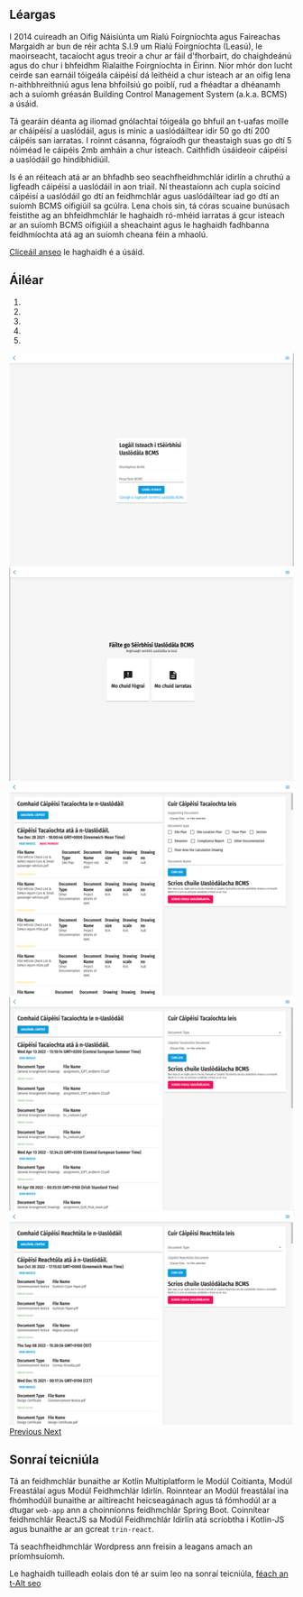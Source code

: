 ## Léargas
I 2014 cuireadh an Oifig Náisiúnta um Rialú Foirgníochta agus Faireachas Margaidh ar bun de réir achta S.I.9 um Rialú Foirgníochta (Leasú), le maoirseacht, tacaíocht agus treoir a chur ar fáil d'fhorbairt, do chaighdeánú agus do chur i bhfeidhm Rialaithe Foirgníochta in Éirinn. Níor mhór don lucht ceirde san earnáil tóigeála cáipéisí dá leithéid a chur isteach ar an oifig lena n-aithbhreithniú agus lena bhfoilsiú go poiblí, rud a fhéadtar a dhéanamh ach a suíomh gréasán Building Control Management System (a.k.a. BCMS) a úsáid.

Tá gearáin déanta ag iliomad gnólachtaí tóigeála go bhfuil an t-uafas moille ar cháipéisí a uaslódáil, agus is minic a uaslódáiltear idir 50 go dtí 200 cáipéis san iarratas. I roinnt cásanna, fógraíodh gur theastaigh suas go dtí 5 nóiméad le cáipéis 2mb amháin a chur isteach. Caithfidh úsáideoir cáipéisí a uaslódáil go hindibhidiúil.

Is é an réiteach atá ar an bhfadhb seo seachfheidhmchlár idirlín a chruthú a ligfeadh cáipéisí a uaslódáil in aon triail. Ní theastaíonn ach cupla soicind cáipéisí a uaslódáil go dtí an feidhmchlár agus uaslódáiltear iad go dtí an suíomh BCMS oifigiúil sa gcúlra. Lena chois sin, tá córas scuaine bunúsach feistithe ag an bhfeidhmchlár le haghaidh ró-mhéid iarratas á gcur isteach ar an suíomh BCMS oifigiúil a sheachaint agus le haghaidh fadhbanna feidhmíochta atá ag an suíomh cheana féin a mhaolú.

[Cliceáil anseo](https://bcms-upload.ie) le haghaidh é a úsáid.

## Áiléar
<div id="carouselExampleIndicators" class="carousel slide" data-ride="carousel">
  <ol class="carousel-indicators">
    <li data-target="#carouselExampleIndicators" data-slide-to="0" class="active"></li>
    <li data-target="#carouselExampleIndicators" data-slide-to="1"></li>
    <li data-target="#carouselExampleIndicators" data-slide-to="2"></li>
    <li data-target="#carouselExampleIndicators" data-slide-to="3"></li>
    <li data-target="#carouselExampleIndicators" data-slide-to="4"></li>
  </ol>
  <div class="carousel-inner">
    <div class="carousel-item active">
      <img class="d-block w-100" src="/images/portfolio/bcms-upload/ga.login.png" alt="Login">
    </div>
    <div class="carousel-item">
      <img class="d-block w-100" src="/images/portfolio/bcms-upload/ga.dashboard.png" alt="Dashboard">
    </div>
    <div class="carousel-item">
      <img class="d-block w-100" src="/images/portfolio/bcms-upload/ga.my_applications_supporting_docs.png" alt="My Applications/Supporting Documents">
    </div>
    <div class="carousel-item">
      <img class="d-block w-100" src="/images/portfolio/bcms-upload/ga.my_notices_supporting_docs.png" alt="My Notices/Supporting Documents">
    </div>
    <div class="carousel-item">
      <img class="d-block w-100" src="/images/portfolio/bcms-upload/ga.my_notices_stat_docs.png" alt="My Notices/Statutory Documents">
    </div>
  </div>
  <a class="carousel-control-prev" href="#carouselExampleIndicators" role="button" data-slide="prev">
    <span class="carousel-control-prev-icon" aria-hidden="true"></span>
    <span class="sr-only">Previous</span>
  </a>
  <a class="carousel-control-next" href="#carouselExampleIndicators" role="button" data-slide="next">
    <span class="carousel-control-next-icon" aria-hidden="true"></span>
    <span class="sr-only">Next</span>
  </a>
</div>

## Sonraí teicniúla
Tá an feidhmchlár bunaithe ar Kotlin Multiplatform le Modúl Coitianta, Modúl Freastálaí agus Modúl Feidhmchlár Idirlín. Roinntear an Modúl freastálaí ina fhómhodúil bunaithe ar ailtireacht heicseagánach agus tá fómhodúl ar a dtugar `web-app` ann a choinníonns feidhmchlár Spring Boot. Coinnítear feidhmchlár ReactJS sa Modúl Feidhmchlár Idirlín atá scríobtha i Kotlin-JS agus bunaithe ar an gcreat `trin-react`.

Tá seachfheidhmchlár Wordpress ann freisin a leagans amach an príomhsuíomh.

Le haghaidh tuilleadh eolais don té ar suim leo na sonraí teicniúla, [féach an t-Alt seo](/ga/posts/2023/1/bcms-upload-1/)